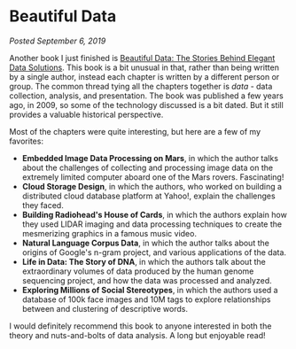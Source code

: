 # Beautiful Data

*Posted September 6, 2019*

Another book I just finished is [Beautiful Data: The Stories Behind Elegant Data Solutions](https://www.amazon.com/Beautiful-Data-Stories-Elegant-Solutions/dp/0596157118/). This book is a bit unusual in that, rather than being written by a single author, instead each chapter is written by a different person or group. The common thread tying all the chapters together is *data* - data collection, analysis, and presentation. The book was published a few years ago, in 2009, so some of the technology discussed is a bit dated. But it still provides a valuable historical perspective.

Most of the chapters were quite interesting, but here are a few of my favorites:
* **Embedded Image Data Processing on Mars**, in which the author talks about the challenges of collecting and processing image data on the extremely limited computer aboard one of the Mars rovers. Fascinating!
* **Cloud Storage Design**, in which the authors, who worked on building a distributed cloud database platform at Yahoo!, explain the challenges they faced.
* **Building Radiohead's House of Cards**, in which the authors explain how they used LIDAR imaging and data processing techniques to create the mesmerizing graphics in a famous music video.
* **Natural Language Corpus Data**, in which the author talks about the origins of Google's n-gram project, and various applications of the data.
* **Life in Data: The Story of DNA**, in which the authors talk about the extraordinary volumes of data produced by the human genome sequencing project, and how the data was processed and analyzed.
* **Exploring Millions of Social Stereotypes**, in which the authors used a database of 100k face images and 10M tags to explore relationships between and clustering of descriptive words.

I would definitely recommend this book to anyone interested in both the theory and nuts-and-bolts of data analysis. A long but enjoyable read!
